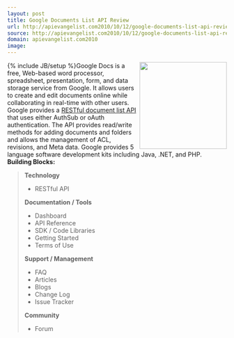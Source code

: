 ```yaml
---
layout: post
title: Google Documents List API Review
url: http://apievangelist.com2010/10/12/google-documents-list-api-review/
source: http://apievangelist.com2010/10/12/google-documents-list-api-review/
domain: apievangelist.com2010
image: 
---
```

{% include JB/setup %}<img src="http://kinlane-productions.s3.amazonaws.com/api-evangelist/google-docs-logo.jpg"  width="200" align="right" />Google Docs is a free, Web-based word processor, spreadsheet, presentation, form, and data storage service from Google. It allows users to create and edit documents online while collaborating in real-time with other users.
Google provides a <a href="http://code.google.com/apis/documents/">RESTful document list API</a> that uses either AuthSub or oAuth authentication. The API provides read/write methods for adding documents and folders and allows the management of ACL, revisions, and Meta data. Google provides 5 language software development kits including Java, .NET, and PHP.
<strong>Building Blocks:</strong>
<blockquote>
     <strong>Technology</strong>
     <ul>
          <li>RESTful API
          </li>
     </ul><strong>Documentation / Tools</strong>
     <ul>
          <li>Dashboard
          </li>
          <li>API Reference
          </li>
          <li>SDK / Code Libraries
          </li>
          <li>Getting Started
          </li>
          <li>Terms of Use
          </li>
     </ul><strong>Support / Management</strong>
     <ul>
          <li>FAQ
          </li>
          <li>Articles
          </li>
          <li>Blogs
          </li>
          <li>Change Log
          </li>
          <li>Issue Tracker
          </li>
     </ul><strong>Community</strong>
     <ul>
          <li>Forum
          </li>
     </ul>
</blockquote>
